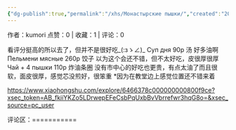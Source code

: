 ```yaml
---
{"dg-publish":true,"permalink":"/xhs/Монастырские пышки/","created":"2025-03-17T22:19:31.476+08:00","updated":"2025-03-17T22:19:31.476+08:00"}
---
```


作者：kumori
点赞：0   |   收藏：1   |   评论：0

看评分挺高的所以去了，但并不是很好吃_(:зゝ∠)_
Суп дня 90р 汤 好多油啊
Пельмени мясные 260р 饺子 以为这个会还不错，但不太好吃，皮很厚很厚
Чай + 4 пышки 110р 炸油条圈 没有市中心的好吃也更贵，有点太油了而且很软，面皮很厚，感觉芯没煎好，很笨重
*因为在教堂边上感觉位置还不错来着

https://www.xiaohongshu.com/explore/6466378c000000000800f9ce?xsec_token=AB_fkiiYKZo5LDrwepEFeCsbPqUxbBvVbrrefwr3hqG8o=&xsec_source=pc_user

评论区：===========

